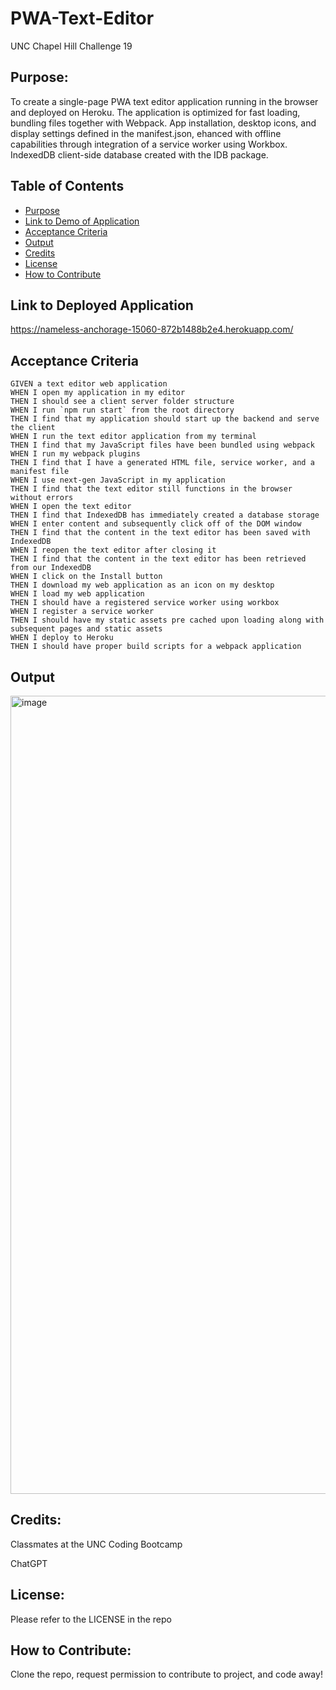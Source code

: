 # PWA-Text-Editor
UNC Chapel Hill Challenge 19

## Purpose:
To create a single-page PWA text editor application running in the browser and deployed on Heroku. The application is optimized for fast loading, bundling files together with Webpack. App installation, desktop icons, and display settings defined in the manifest.json, ehanced with offline capabilities through integration of a service worker using Workbox. IndexedDB client-side database created with the IDB package.

## Table of Contents
- [Purpose](#purpose)
- [Link to Demo of Application](#link-to-demo-of-application)
- [Acceptance Criteria](#acceptance-criteria)
- [Output](#output)
- [Credits](#credits)
- [License](#license)
- [How to Contribute](#how-to-contribute)

## Link to Deployed Application
https://nameless-anchorage-15060-872b1488b2e4.herokuapp.com/

## Acceptance Criteria
```
GIVEN a text editor web application
WHEN I open my application in my editor
THEN I should see a client server folder structure
WHEN I run `npm run start` from the root directory
THEN I find that my application should start up the backend and serve the client
WHEN I run the text editor application from my terminal
THEN I find that my JavaScript files have been bundled using webpack
WHEN I run my webpack plugins
THEN I find that I have a generated HTML file, service worker, and a manifest file
WHEN I use next-gen JavaScript in my application
THEN I find that the text editor still functions in the browser without errors
WHEN I open the text editor
THEN I find that IndexedDB has immediately created a database storage
WHEN I enter content and subsequently click off of the DOM window
THEN I find that the content in the text editor has been saved with IndexedDB
WHEN I reopen the text editor after closing it
THEN I find that the content in the text editor has been retrieved from our IndexedDB
WHEN I click on the Install button
THEN I download my web application as an icon on my desktop
WHEN I load my web application
THEN I should have a registered service worker using workbox
WHEN I register a service worker
THEN I should have my static assets pre cached upon loading along with subsequent pages and static assets
WHEN I deploy to Heroku
THEN I should have proper build scripts for a webpack application
```

## Output
<img width="1277" alt="image" src="https://github.com/elaine-luckey/PWA-Text-Editor/assets/134161776/29d4d73c-b773-411a-a51b-723e762e5ea3">


## Credits:
Classmates at the UNC Coding Bootcamp

ChatGPT

## License: 
Please refer to the LICENSE in the repo

## How to Contribute:
Clone the repo, request permission to contribute to project, and code away!
